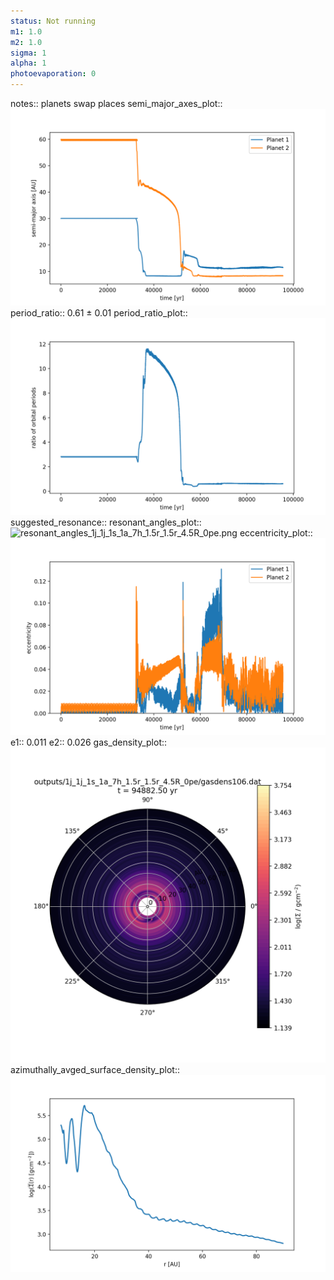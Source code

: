 ```yaml
---
status: Not running
m1: 1.0
m2: 1.0
sigma: 1
alpha: 1
photoevaporation: 0
---
```


notes:: planets swap places
semi_major_axes_plot:: ![semi_major_axes_1j_1j_1s_1a_7h_1.5r_1.5r_4.5R_0pe.png](plots/semi_major_axes/semi_major_axes_1j_1j_1s_1a_7h_1.5r_1.5r_4.5R_0pe.png)
period_ratio:: 0.61 ± 0.01
period_ratio_plot:: ![period_ratio_1j_1j_1s_1a_7h_1.5r_1.5r_4.5R_0pe.png](plots/period_ratio/period_ratio_1j_1j_1s_1a_7h_1.5r_1.5r_4.5R_0pe.png)
suggested_resonance:: 
resonant_angles_plot:: ![resonant_angles_1j_1j_1s_1a_7h_1.5r_1.5r_4.5R_0pe.png](plots/resonant_angles/resonant_angles_1j_1j_1s_1a_7h_1.5r_1.5r_4.5R_0pe.png)
eccentricity_plot:: ![eccentricity_1j_1j_1s_1a_7h_1.5r_1.5r_4.5R_0pe.png](plots/eccentricity/eccentricity_1j_1j_1s_1a_7h_1.5r_1.5r_4.5R_0pe.png)
e1:: 0.011
e2:: 0.026
gas_density_plot:: ![gas_density_1j_1j_1s_1a_7h_1.5r_1.5r_4.5R_0pe.png](plots/gas_density/gas_density_1j_1j_1s_1a_7h_1.5r_1.5r_4.5R_0pe.png)
azimuthally_avged_surface_density_plot:: ![azimuthally_avged_surface_density_1j_1j_1s_1a_7h_1.5r_1.5r_4.5R_0pe.png](plots/azimuthally_avged_surface_density/azimuthally_avged_surface_density_1j_1j_1s_1a_7h_1.5r_1.5r_4.5R_0pe.png)
